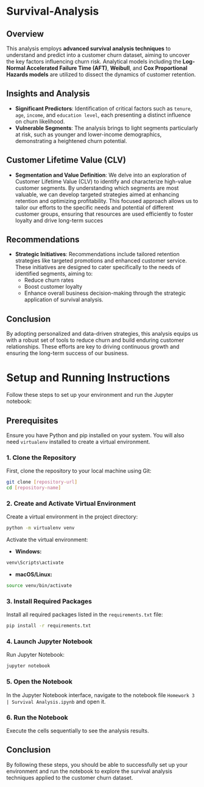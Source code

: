# Survival-Analysis

## Overview
This analysis employs **advanced survival analysis techniques** to understand and predict into a customer churn dataset, aiming to uncover the key factors influencing churn risk. Analytical models including the **Log-Normal Accelerated Failure Time (AFT)**, **Weibull**, and **Cox Proportional Hazards models** are utilized to dissect the dynamics of customer retention.

## Insights and Analysis
- **Significant Predictors**: Identification of critical factors such as `tenure`, `age`, `income`, and `education level`, each presenting a distinct influence on churn likelihood.
- **Vulnerable Segments**: The analysis brings to light segments particularly at risk, such as younger and lower-income demographics, demonstrating a heightened churn potential.

## Customer Lifetime Value (CLV)
- **Segmentation and Value Definition**: We delve into an exploration of Customer Lifetime Value (CLV) to identify and characterize high-value customer segments. By understanding which segments are most valuable, we can develop targeted strategies aimed at enhancing retention and optimizing profitability. This focused approach allows us to tailor our efforts to the specific needs and potential of different customer groups, ensuring that resources are used efficiently to foster loyalty and drive long-term succes

## Recommendations
- **Strategic Initiatives**: Recommendations include tailored retention strategies like targeted promotions and enhanced customer service. These initiatives are designed to cater specifically to the needs of identified segments, aiming to:
  - Reduce churn rates
  - Boost customer loyalty
  - Enhance overall business decision-making through the strategic application of survival analysis.

## Conclusion
By adopting personalized and data-driven strategies, this analysis equips us with a robust set of tools to reduce churn and build enduring customer relationships. These efforts are key to driving continuous growth and ensuring the long-term success of our business.


# Setup and Running Instructions

Follow these steps to set up your environment and run the Jupyter notebook:

## Prerequisites
Ensure you have Python and pip installed on your system. You will also need `virtualenv` installed to create a virtual environment.

### 1. Clone the Repository
First, clone the repository to your local machine using Git:
```bash
git clone [repository-url]
cd [repository-name]
```

### 2. Create and Activate Virtual Environment
Create a virtual environment in the project directory:
```bash
python -m virtualenv venv
```

Activate the virtual environment:

- **Windows:**
```bash
venv\Scripts\activate
```

- **macOS/Linux:**
```bash
source venv/bin/activate
```

### 3. Install Required Packages
Install all required packages listed in the `requirements.txt` file:
```bash
pip install -r requirements.txt
```

### 4. Launch Jupyter Notebook
Run Jupyter Notebook:
```bash
jupyter notebook
```

### 5. Open the Notebook
In the Jupyter Notebook interface, navigate to the notebook file `Homework 3 | Survival Analysis.ipynb` and open it.

### 6. Run the Notebook
Execute the cells sequentially to see the analysis results.

## Conclusion
By following these steps, you should be able to successfully set up your environment and run the notebook to explore the survival analysis techniques applied to the customer churn dataset.
